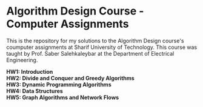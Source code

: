 # Algorithm Design Course - Computer Assignments
This is the repository for my solutions to the Algorithm Design course's coumputer assignments at Sharif University of Technology. This course was taught by Prof. Saber Salehkaleybar at the Department of Electrical Engineering.

<b>HW1: Introduction<b><br>
<b>HW2: Divide and Conquer and Greedy Algorithms<b><br>
<b>HW3: Dynamic Programming Algorithms<b><br>
<b>HW4: Data Structures<b><br>
<b>HW5: Graph Algorithms and Network Flows<b><br>
